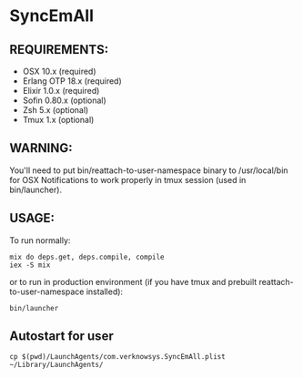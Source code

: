 SyncEmAll
=========

## REQUIREMENTS:

* OSX 10.x (required)
* Erlang OTP 18.x (required)
* Elixir 1.0.x (required)
* Sofin 0.80.x (optional)
* Zsh 5.x (optional)
* Tmux 1.x (optional)


## WARNING:

You'll need to put bin/reattach-to-user-namespace binary to /usr/local/bin for OSX Notifications to work properly in tmux session (used in bin/launcher).


## USAGE:

To run normally:

```
mix do deps.get, deps.compile, compile
iex -S mix
```

or to run in production environment (if you have tmux and prebuilt reattach-to-user-namespace installed):

```
bin/launcher
```

## Autostart for user

`cp $(pwd)/LaunchAgents/com.verknowsys.SyncEmAll.plist ~/Library/LaunchAgents/`
